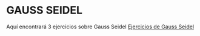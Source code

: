 # GAUSS SEIDEL
Aquí encontrará 3 ejercicios sobre Gauss Seidel
 [Ejercicios de Gauss Seidel](https://1drv.ms/x/c/aa8d1bf99750aeda/EUFerLXAfFRAgvyckG3FAOUBqCjqUG0hNTti0AVHv7Q5lQ?e=gJj0nc)

